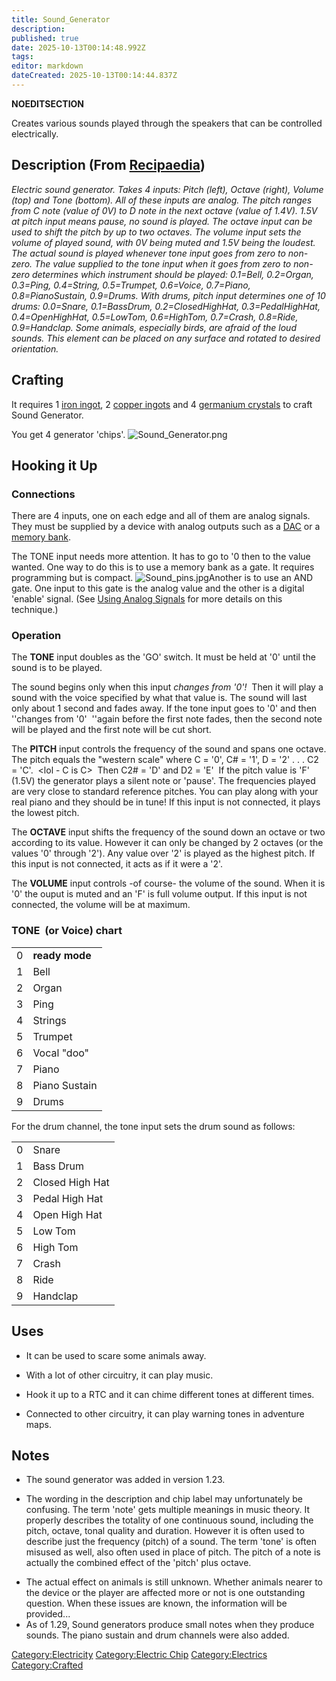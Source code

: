 ```yaml
---
title: Sound_Generator
description: 
published: true
date: 2025-10-13T00:14:48.992Z
tags: 
editor: markdown
dateCreated: 2025-10-13T00:14:44.837Z
---
```


__NOEDITSECTION__

Creates various sounds played through the speakers that can be
controlled electrically.

## Description (From [Recipaedia](Recipaedia "wikilink"))

*Electric sound generator. Takes 4 inputs: Pitch (left), Octave (right),
Volume (top) and Tone (bottom). All of these inputs are analog. The
pitch ranges from C note (value of 0V) to D note in the next octave
(value of 1.4V). 1.5V at pitch input means pause, no sound is played.
The octave input can be used to shift the pitch by up to two octaves.
The volume input sets the volume of played sound, with 0V being muted
and 1.5V being the loudest. The actual sound is played whenever tone
input goes from zero to non-zero. The value supplied to the tone input
when it goes from zero to non-zero determines which instrument should be
played: 0.1=Bell, 0.2=Organ, 0.3=Ping, 0.4=String, 0.5=Trumpet,
0.6=Voice, 0.7=Piano, 0.8=PianoSustain, 0.9=Drums. With drums, pitch
input determines one of 10 drums: 0.0=Snare, 0.1=BassDrum,
0.2=ClosedHighHat, 0.3=PedalHighHat, 0.4=OpenHighHat, 0.5=LowTom,
0.6=HighTom, 0.7=Crash, 0.8=Ride, 0.9=Handclap. Some animals, especially
birds, are afraid of the loud sounds. This element can be placed on any
surface and rotated to desired orientation.*

## Crafting

It requires 1 [iron ingot](Iron_Ingot "wikilink"), 2 [copper
ingots](Copper_Ingot "wikilink") and 4 [germanium
crystals](Germanium_Crystals "wikilink") to craft Sound Generator.

You get 4 generator 'chips'. ![Sound_Generator.png](Sound_Generator.png
"Sound_Generator.png")

## Hooking it Up

### Connections

There are 4 inputs, one on each edge and all of them are analog signals.
They must be supplied by a device with analog outputs such as a
[DAC](Digital_to_Analog_Converter "wikilink") or a [memory
bank](Memory_Bank "wikilink").

The TONE input needs more attention. It has to go to '0 then to the
value wanted. One way to do this is to use a memory bank as a gate. It
requires programming but is compact. ![Sound_pins.jpg](Sound_pins.jpg
"Sound_pins.jpg")Another is to use an AND gate. One input to this gate
is the analog value and the other is a digital 'enable' signal. (See
[Using Analog Signals](Using_Analog_Signals "wikilink") for more details
on this technique.)

### Operation

The **TONE** input doubles as the 'GO' switch. It must be held at '0'
until the sound is to be played.

The sound begins only when this input *changes from '0'\!*  Then it will
play a sound with the voice specified by what that value is.
<see table below> The sound will last only about 1 second and fades
away. If the tone input goes to '0' and then ''changes from '0'  ''again
before the first note fades, then the second note will be played and the
first note will be cut short.

The **PITCH** input controls the frequency of the sound and spans one
octave. The pitch equals the "western scale" where C = '0', C\# = '1', D
= '2' . . . C2 = 'C'.  \<lol - C is C\>  Then C2\# = 'D' and D2 = 'E' 
If the pitch value is 'F' (1.5V) the generator plays a silent note or
'pause'. The frequencies played are very close to standard reference
pitches. You can play along with your real piano and they should be in
tune\! If this input is not connected, it plays the lowest pitch.

The **OCTAVE** input shifts the frequency of the sound down an octave or
two according to its value. However it can only be changed by 2 octaves
(or the values '0' through '2'). Any value over '2' is played as the
highest pitch. If this input is not connected, it acts as if it were a
'2'.

The **VOLUME** input controls -of course- the volume of the sound. When
it is '0' the ouput is muted and an 'F' is full volume output. If this
input is not connected, the volume will be at maximum.

### TONE  (or Voice) chart

|   |                |
| - | -------------- |
| 0 | **ready mode** |
| 1 | Bell           |
| 2 | Organ          |
| 3 | Ping           |
| 4 | Strings        |
| 5 | Trumpet        |
| 6 | Vocal "doo"    |
| 7 | Piano          |
| 8 | Piano Sustain  |
| 9 | Drums          |

For the drum channel, the tone input sets the drum sound as follows:

|   |                 |
| - | --------------- |
| 0 | Snare           |
| 1 | Bass Drum       |
| 2 | Closed High Hat |
| 3 | Pedal High Hat  |
| 4 | Open High Hat   |
| 5 | Low Tom         |
| 6 | High Tom        |
| 7 | Crash           |
| 8 | Ride            |
| 9 | Handclap        |

## Uses

  - It can be used to scare some animals away.

<!-- end list -->

  - With a lot of other circuitry, it can play music.

<!-- end list -->

  - Hook it up to a RTC and it can chime different tones at different
    times.

<!-- end list -->

  - Connected to other circuitry, it can play warning tones in adventure
    maps.

## Notes

  - The sound generator was added in version 1.23.

<!-- end list -->

  - The wording in the description and chip label may unfortunately be
    confusing. The term 'note' gets multiple meanings in music theory.
    It properly describes the totality of one continuous sound,
    including the pitch, octave, tonal quality and duration. However it
    is often used to describe just the frequency (pitch) of a sound. The
    term 'tone' is often misused as well, also often used in place of
    pitch. The pitch of a note is actually the combined effect of the
    'pitch' plus octave.

<!-- end list -->

  - The actual effect on animals is still unknown. Whether animals
    nearer to the device or the player are affected more or not is one
    outstanding question. When these issues are known, the information
    will be provided...
  - As of 1.29, Sound generators produce small notes when they produce
    sounds. The piano sustain and drum channels were also added.

[Category:Electricity](Category:Electricity "wikilink")
[Category:Electric Chip](Category:Electric_Chip "wikilink")
[Category:Electrics](Category:Electrics "wikilink")
[Category:Crafted](Category:Crafted "wikilink")